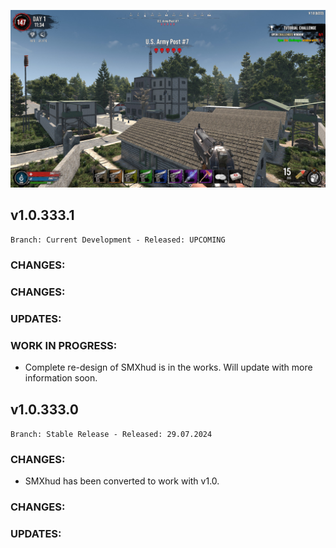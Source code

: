<p align="center">
  <img src="https://github.com/Sirillion/SMXnews/blob/main/changelogs/clsmxhud.png" width="1080" title="SMXhud">
</p>

## **v1.0.333.1**

`Branch: Current Development - Released: UPCOMING`

### CHANGES:

### CHANGES:

### UPDATES:

### WORK IN PROGRESS:
- Complete re-design of SMXhud is in the works. Will update with more information soon.


## **v1.0.333.0**

`Branch: Stable Release - Released: 29.07.2024`

### CHANGES:
- SMXhud has been converted to work with v1.0.

### CHANGES:

### UPDATES:

